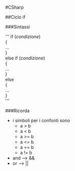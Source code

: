 #CSharp

##Ciclo if

###Sintassi

'''
	if (*condizione*)  
	{  
		...  
	}  
	else if (*condizione*)  
	{  
		...  
	}  
	else  
	{  
		...  
	}  
'''

###Ricorda
* i simboli per i confonti sono  
	* a > b  
	* a < b  
	* a >= b  
	* a <= b  
	* a == b  
	* a != b  
* and --> &&  
* or  --> ||  
